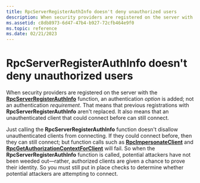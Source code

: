 ```yaml
---
title: RpcServerRegisterAuthInfo doesn't deny unauthorized users
description: When security providers are registered on the server with the RpcServerRegisterAuthInfo function, an authentication option is added; not an authentication requirement.
ms.assetid: c8db8973-6d47-47b4-b927-72cfb464e9f0
ms.topic: reference
ms.date: 02/21/2023
---
```


# RpcServerRegisterAuthInfo doesn't deny unauthorized users

When security providers are registered on the server with the [**RpcServerRegisterAuthInfo**](/windows/win32/api/Rpcdce/nf-rpcdce-rpcserverregisterauthinfo) function, an authentication *option* is added; not an authentication *requirement*. That means that previous registrations with **RpcServerRegisterAuthInfo** aren't replaced. It also means that an unauthenticated client that could connect before can still connect.

Just calling the **RpcServerRegisterAuthInfo** function doesn't disallow unauthenticated clients from connecting. If they could connect before, then they can still connect; but function calls such as [**RpcImpersonateClient**](/windows/win32/api/Rpcdce/nf-rpcdce-rpcimpersonateclient) and [**RpcGetAuthorizationContextForClient**](/windows/win32/api/Rpcasync/nf-rpcasync-rpcgetauthorizationcontextforclient) will fail. So when the **RpcServerRegisterAuthInfo** function is called, potential attackers have not been weeded out&mdash;rather, authorized clients are given a chance to prove their identity. So you must still put in place checks to determine whether potential attackers are attempting to connect.
